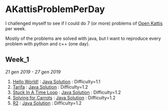 # AKattisProblemPerDay
I challenged myself to see if I could do 7 (or more) problems of [Open Kattis](https://open.kattis.com) per week.

Mostly of the problems are solved with java, but I want to reproduce every problem with python and c++ (one day).

## Week_1
*21 gen 2019 - 27 gen 2019*
1. [Hello World!](https://open.kattis.com/problems/hello) : [Java Solution](https://github.com/Wabri/AKattisProblemPerDay/blob/master/Java/HelloWorld/src/Main.java) : Difficulty=1.1
1. [Tarifa](https://open.kattis.com/problems/tarifa) : [Java Solution](https://github.com/Wabri/AKattisProblemPerDay/blob/master/Java/Tarifa/src/Main.java) : Difficulty=1.2
1. [Stuck In A Time Loop](https://open.kattis.com/problems/timeloop) : [Java Solution](https://github.com/Wabri/AKattisProblemPerDay/blob/master/Java/StuckInATimeLoop/src/Main.java) : Difficulty=1.2
1. [Solving for Carrots](https://open.kattis.com/problems/carrots) : [Java Solution](https://github.com/Wabri/AKattisProblemPerDay/blob/master/Java/SolvingForCarrots/src/Main.java) : Difficulty=1.2
1. [R2](https://open.kattis.com/problems/r2) : [Java Solution](https://github.com/Wabri/AKattisProblemPerDay/blob/master/Java/R2/src/Main.java) : Difficulty=1.2
